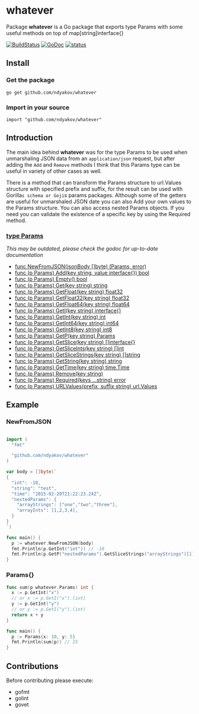 # whatever

Package __whatever__ is a Go package that exports type Params with some useful methods on top of map[string]interface{}

[![BuildStatus](https://travis-ci.org/ndyakov/whatever.png)](https://travis-ci.org/ndyakov/whatever)
[![GoDoc](https://godoc.org/github.com/ndyakov/whatever?status.png)](https://godoc.org/github.com/ndyakov/whatever)
[![status](https://sourcegraph.com/api/repos/github.com/ndyakov/whatever/.badges/status.svg)](https://sourcegraph.com/github.com/ndyakov/whatever)

## Install

### Get the package
`go get github.com/ndyakov/whatever`

### Import in your source
`import "github.com/ndyakov/whatever"`

## Introduction

The main idea behind __whatever__ was for the type Params to be
used when unmarshaling JSON data from an `application/json` request,
but after adding the `Add` and `Remove` methods I think that this Params
type can be useful in variety of other cases as well.

There is a method that can transform the Params structure to
url.Values structure with specified prefix and suffix, for the
result can be used with Gorilla`s schema or Goji`s params packages.
Although some of the getters are useful for unmarshaled JSON
date you can also Add your own values to the Params structure.
You can also access nested Params objects.
If you need you can validate the existence of a specific key by
using the Required method.

### [type Params](http://godoc.org/github.com/ndyakov/whatever#Params)
_This may be outdated, please check the godoc for up-to-date documentation_
* [func NewFromJSON(jsonBody []byte) (Params, error)](http://godoc.org/github.com/ndyakov/whatever#NewFromJSON)
* [func (p Params) Add(key string, value interface{}) bool](http://godoc.org/github.com/ndyakov/whatever#Params.Add)
* [func (p Params) Empty() bool](http://godoc.org/github.com/ndyakov/whatever#Params.Empty)
* [func (p Params) Get(key string) string](http://godoc.org/github.com/ndyakov/whatever#Params.Get)
* [func (p Params) GetFloat(key string) float32](http://godoc.org/github.com/ndyakov/whatever#Params.GetFloat)
* [func (p Params) GetFloat32(key string) float32](http://godoc.org/github.com/ndyakov/whatever#Params.GetFloat32)
* [func (p Params) GetFloat64(key string) float64](http://godoc.org/github.com/ndyakov/whatever#Params.GetFloat64)
* [func (p Params) GetI(key string) interface{}](http://godoc.org/github.com/ndyakov/whatever#Params.GetI)
* [func (p Params) GetInt(key string) int](http://godoc.org/github.com/ndyakov/whatever#Params.GetInt)
* [func (p Params) GetInt64(key string) int64](http://godoc.org/github.com/ndyakov/whatever#Params.GetInt64)
* [func (p Params) GetInt8(key string) int8](http://godoc.org/github.com/ndyakov/whatever#Params.GetInt8)
* [func (p Params) GetP(key string) Params](http://godoc.org/github.com/ndyakov/whatever#Params.GetP)
* [func (p Params) GetSlice(key string) []interface{}](http://godoc.org/github.com/ndyakov/whatever#Params.GetSlice)
* [func (p Params) GetSliceInts(key string) []int](http://godoc.org/github.com/ndyakov/whatever#Params.GetSliceInts)
* [func (p Params) GetSliceStrings(key string) []string](http://godoc.org/github.com/ndyakov/whatever#Params.GetSliceStrings)
* [func (p Params) GetString(key string) string](http://godoc.org/github.com/ndyakov/whatever#Params.GetString)
* [func (p Params) GetTime(key string) time.Time](http://godoc.org/github.com/ndyakov/whatever#Params.GetTime)
* [func (p Params) Remove(key string)](http://godoc.org/github.com/ndyakov/whatever#Params.Remove)
* [func (p Params) Required(keys ...string) error](http://godoc.org/github.com/ndyakov/whatever#Params.Required)
* [func (p Params) URLValues(prefix, suffix string) url.Values](http://godoc.org/github.com/ndyakov/whatever#Params.URLValues)

## Example

### NewFromJSON

```go

import (
  "fmt"

  "github.com/ndyakov/whatever"
)

var body = []byte(`
{
  "int": -10,
  "string": "test",
  "time": "2015-02-20T21:22:23.24Z",
  "nestedParams": {
    "arrayStrings": ["one","two","three"],
    "arrayInts": [1,2,3,4],
  }
}
`)

func main() {
  p := whatever.NewFromJSON(body)
  fmt.Println(p.GetInt("int")) // -10
  fmt.Println(p.GetP("nestedParams").GetSliceStrings("arrayStrings")[1]) // two
}
```

### Params{}

```go
func sum(p whatever.Params) int {
  x := p.GetInt("x")
  // or x := p.GetI("x").(int)
  y := p.GetInt("y")
  // or y := p.GetI("y").(int)
  return x + y
}

func main() {
  p := Params{x: 10, y: 5}
  fmt.Println(sum(p)) // 15
}
```

## Contributions

Before contributing please execute:
* gofmt
* golint
* govet
